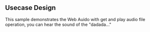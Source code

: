 ## Usecase Design

This sample demonstrates the Web Auido with get and play audio file operation, you can hear the sound of the "dadada..."

